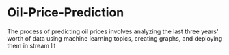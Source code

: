 # Oil-Price-Prediction
The process of predicting oil prices involves analyzing the last three years' worth of data using machine learning topics, creating graphs, and deploying them in stream lit 
